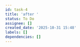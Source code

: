 ```yaml
---
id: task-4
title: 'after '
status: To Do
assignee: []
created_date: '2025-10-31 15:48'
labels: []
dependencies: []
---
```



